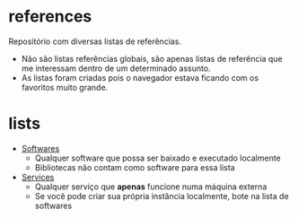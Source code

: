 # references
Repositório com diversas listas de referências.
- Não são listas referências globais, são apenas listas de referência que me interessam dentro de um determinado assunto.  
- As listas foram criadas pois o navegador estava ficando com os favoritos muito grande.  

# lists
- [Softwares](SOFTWARES.md)
  - Qualquer software que possa ser baixado e executado localmente
  - Bibliotecas não contam como software para essa lista
- [Services](SERVICES.md)
  - Qualquer serviço que **apenas** funcione numa máquina externa
  - Se você pode criar sua própria instância localmente, bote na lista de softwares
